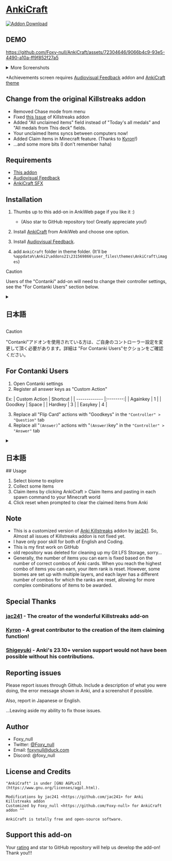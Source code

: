 # [AnkiCraft](https://ankiweb.net/shared/info/368161874)
[![Addon Download](https://github-production-user-asset-6210df.s3.amazonaws.com/72304646/263796774-b60e19fa-60b3-456e-9d82-a261fe0af1b8.png)](https://ankiweb.net/shared/info/368161874)
## DEMO

https://github.com/Foxy-null/AnkiCraft/assets/72304646/9066b4c9-93e5-4490-a10a-ff9f852f27a5

<details>
<summary>More Screenshots</summary>
<img src="https://github.com/Foxy-null/AnkiCraft/assets/72304646/ac31a2c4-ff8b-46ed-b736-7b12bea6aea6">
<img src="https://github.com/AnKing-VIP/anki-audiovisual-feedback/assets/72304646/b8a7736e-d896-45b7-92a5-5c46f1ef0ac7">
</details>

*Achievements screen requires [Audiovisual Feedback](https://ankiweb.net/shared/info/231569866) addon and [AnkiCraft theme](https://github.com/AnKing-VIP/anki-audiovisual-feedback/wiki/Minecraft)

## Change from the original Killstreaks addon
 
 - Removed Chase mode from menu
 - Fixed [this Issue](https://github.com/jac241/anki_killstreaks/issues/46) of Killstreaks addon
 - Added "All unclaimed items" field instead of "Today's all medals" and "All medals from This deck" fields.
 - Your unclaimed Items syncs between computers now!
 - Added Claim items in Minecraft feature. (Thanks to [Kyron](https://github.com/AvianSamurai)!)
 - ...and some more bits (I don't remember haha)

## Requirements
 - [This addon](https://ankiweb.net/shared/info/368161874)
 - [Audiovisual Feedback](https://ankiweb.net/shared/info/231569866)
 - [AnkiCraft SFX](https://github.com/Foxy-null/AnkiCraft/raw/main/AnkiCraft.zip)

## Installation

1. Thumbs up to this add-on in AnkiWeb page if you like it :)
    - (Also star to GitHub repository too! Greatly appreciate you!) 

2. Install [AnkiCraft](https://ankiweb.net/shared/info/368161874) from AnkiWeb and choose one option.

3. Install [Audiovisual Feedback](https://ankiweb.net/shared/info/231569866).

4. add `AnkiCraft` folder in theme folder.
  (It'll be `%appdata%\Anki2\addons21\231569866\user_files\themes\AnkiCraft\images`)

> [!Caution]  
> Users of the "Contanki" add-on will need to change their controller settings, see the "For Contanki Users" section below.

<details>
<summary><h2>日本語</h2></summary>
1. （このアドオンを気に入ってくださったら）高評価をする。
    - (GitHubのリポジトリにもStarして頂くと泣くほど嬉しいです！)

2. AnkiWebから[AnkiCraft](https://ankiweb.net/shared/info/368161874)をインストールする。

3. アドオンのコンフィグから"language"の値を"ja"に変更

4. [Audiovisual Feedback](https://ankiweb.net/shared/info/231569866)をインストールする。

5. `AnkiCraft`フォルダーをテーマフォルダー内に置く。
  （こんな感じになるはず→`%appdata%\Anki2\addons21\231569866\user_files\themes\AnkiCraft\images...`）

</details>

> [!Caution]
> "Contanki"アドオンを使用されている方は、ご自身のコントローラー設定を変更して頂く必要があります。詳細は "For Contanki Users"セクションをご確認ください。

## For Contanki Users

1. Open Contanki settings
2. Register all answer keys as "Custom Action"

Ex:
| Custom Action | Shortcut |
| ------------- |:--------:|
| Againkey      | 1        |
| Goodkey       | Space    |
| Hardkey       | 3        |
| Easykey       | 4        |

3. Replace all "Flip Card" actions with "Goodkeys" in the `"Controller" > "Question"` tab
4. Replace all "`(Answer)`" actions with "`(Answer)`key" in the `"Controller" > "Answer"` tab

<details>
<summary><h2>日本語</h2></summary>

1. Contankiの設定を開く
2. Ankiの回答キー全てを"Custom Action"として割り当てる

例：
| Custom Action | Shortcut |
| ------------- |:--------:|
| Againkey      | 1        |
| Goodkey       | Space    |
| Hardkey       | 3        |
| Easykey       | 4        |

3. `"Controller" > "Question"`タブに存在する全ての"Flip Card"アクションを"Goodkeys"に置き換える
4. `"Controller" > "Answer"`タブに存在する全ての"`(回答キー名)`"を"`(回答キー名)keys`"に置き換える

</details>
## Usage

1. Select biome to explore
2. Collect some items
3. Claim items by clicking AnkiCraft > Claim Items and pasting in each spawn command to your Minecraft world
4. Click reset when prompted to clear the claimed items from Anki
 
## Note
 
 - This is a customized version of [Anki Killstreaks](https://ankiweb.net/shared/info/579111794) addon by [jac241](https://github.com/jac241).
    So, Almost all issues of Killstreaks addon is not fixed yet.
 - I have only poor skill for both of English and Coding.
 - This is my first work on GitHub
 - old repository was deleted for cleaning up my Git LFS Storage, sorry...
 - Generally, the number of items you can earn is fixed based on the number of correct combos of Anki cards. When you reach the highest combo of items you can earn, your item rank is reset. However, some biomes are set up with multiple layers, and each layer has a different number of combos for which the ranks are reset, allowing for more complex combinations of items to be awarded.

## Special Thanks

### [jac241](https://github.com/jac241) - The creator of the wonderful Killstreaks add-on

### [Kyron](https://github.com/AvianSamurai) - A great contributor to the creation of the item claiming function!

### [Shigeyuki](https://www.patreon.com/Shigeyuki) - Anki's 23.10+ version support would not have been possible without his contributions.

## Reporting issues

Please report issues through Github. Include a description of what you were doing, the error message shown in Anki, and a screenshot if possible.

Also, report in Japanese or English.

...Leaving aside my ability to fix those issues.


## Author
 
 - Foxy_null
 - Twitter: [@Foxy_null](https://twitter.com/foxy_null)
 - Email: foxynull@duck.com
 - Discord: @foxy_null
 
## License and Credits
 
    "AnkiCraft" is under [GNU AGPLv3](https://www.gnu.org/licenses/agpl.html).

    Modifications by jac241 <https://github.com/jac241> for Anki Killstreaks addon
    Customized by Foxy_null <https://github.com/Foxy-null> for AnkiCraft addon ^^

    AnkiCraft is totally free and open-source software.

## Support this add-on

Your [rating](https://ankiweb.net/shared/review/368161874) and star to GitHub repository will help us develop the add-on! Thank you!!!
